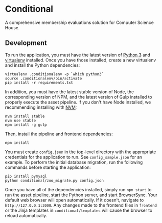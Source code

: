 Conditional
===========

A comprehensive membership evaluations solution for Computer Science House.

Development
-----------

To run the application, you must have the latest version of [Python 3](https://www.python.org/downloads/) and [virtualenv](https://virtualenv.pypa.io/en/stable/installation/) installed. Once you have those installed, create a new virtualenv and install the Python dependencies:

```
virtualenv .conditionalenv -p `which python3`
source .conditionalenv/bin/activate
pip install -r requirements.txt
```

In addition, you must have the latest stable version of Node, the corresponding version of NPM, and the latest version of Gulp installed to properly execute the asset pipeline. If you don't have Node installed, we recommending installing with [NVM](https://github.com/creationix/nvm):

```
nvm install stable
nvm use stable
npm install -g gulp
```

Then, install the pipeline and frontend dependencies:

```
npm install
```

You must create `config.json` in the top-level directory with the appropriate credentials for the application to run. See `config_sample.json` for an example. To perform the initial database migration, run the following commands before starting the application:

```
pip install pymysql
python conditional/zoo_migrate.py config.json
```

Once you have all of the dependencies installed, simply run `npm start` to run the asset pipeline, start the Python server, and start BrowserSync. Your default web browser will open automatically. If it doesn't, navigate to `http://127.0.0.1:3000`. Any changes made to the frontend files in `frontend` or the Jinja templates in `conditional/templates` will cause the browser to reload automatically.